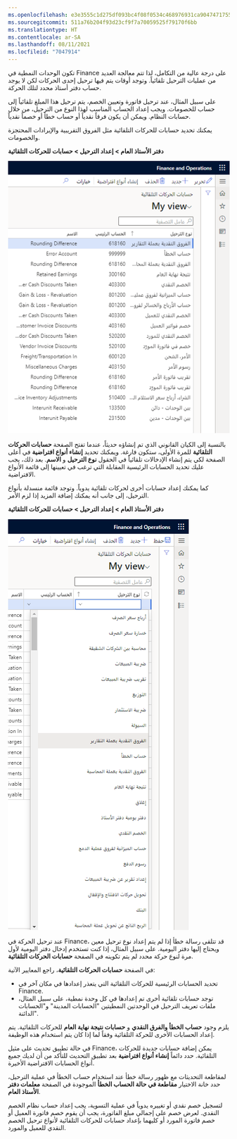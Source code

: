 ```yaml
---
ms.openlocfilehash: e3e3555c1d275df093bc4f08f0534c468976931ca9047471755aef4909153edc
ms.sourcegitcommit: 511a76b204f93d23cf9f7a70059525f79170f6bb
ms.translationtype: HT
ms.contentlocale: ar-SA
ms.lasthandoff: 08/11/2021
ms.locfileid: "7047914"
---
```

تكون الوحدات النمطية في Finance على درجة عالية من التكامل، لذا تتم معالجة العديد من عمليات الترحيل تلقائياً. وتوجد أوقات يتم فيها ترحيل إحدى الحركات لكن لا يوجد حساب دفتر أستاذ محدد لتلك الحركة. 

على سبيل المثال، عند ترحيل فاتورة وتعيين الخصم، يتم ترحيل هذا المبلغ تلقائياً إلى حساب للخصومات. ويجب إعداد الحساب المناسب لهذا النوع من الترحيل، من خلال حسابات النظام. ويمكن أن يكون فرقاً نقدياً أو حساب خطأ أو خصماً نقدياً. 

يمكنك تحديد حسابات للحركات التلقائية مثل الفروق التقريبية والإيرادات المحتجزة والخصومات. 

**دفتر الأستاذ العام > إعداد الترحيل > حسابات للحركات التلقائية**
 
![لقطة شاشة للصفحة "حسابات الحركات التلقائية".](../media/account-auto-transaction.png)

بالنسبة إلى الكيان القانوني الذي تم إنشاؤه حديثاً، عندما تفتح الصفحة **حسابات الحركات التلقائية** للمرة الأولى، ستكون فارغة. ويمكنك تحديد **إنشاء أنواع افتراضية** في أعلى الصفحة لكي يتم إنشاء الإدخالات تلقائياً في الحقول **نوع الترحيل** و **الاسم**. بعد ذلك، يجب عليك تحديد الحسابات الرئيسية المقابلة التي ترغب في تعيينها إلى قائمة الأنواع الافتراضية.  

كما يمكنك إعداد حسابات أخرى لحركات تلقائية يدوياً.  وتوجد قائمة منسدلة بأنواع الترحيل، إلى جانب أنه يمكنك إضافة المزيد إذا لزم الأمر.  

**دفتر الأستاذ العام > إعداد الترحيل > حسابات للحركات التلقائية**

![لقطة شاشة للحقل "نوع الترحيل" في الصفحة "حسابات الحركات التلقائية".](../media/posting-types.png)

عند ترحيل الحركة في Finance، قد تتلقى رسالة خطأ إذا لم يتم إعداد نوع ترحيل معين ويحتاج إليها دفتر اليومية. على سبيل المثال، إذا كنت تستخدم إدخال دفتر اليومية لأول مرة لنوع حركة محدد لم يتم تكوينه في الصفحة **حسابات الحركات التلقائية**.  

في الصفحة **حسابات الحركات التلقائية**، راجع المعايير الآتية: 

- تحديد الحسابات الرئيسية للحركات التلقائية التي يتعذر إعدادها في مكان آخر في Finance.  
- توجد حسابات تلقائية أخرى تم إعدادها في كل وحدة نمطية، على سبيل المثال، ملفات تعريف الترحيل في الوحدتين النمطيتين "الحسابات المدينة" و"الحسابات الدائنة".  

يلزم وجود **حساب الخطأ والفرق النقدي** و **حسابات نتيجة نهاية العام** للحركات التلقائية. يتم إعداد الحسابات الأخرى للحركة التلقائية وفقاً لما إذا كان يتم استخدام هذه الوظيفة. 

في حالة تطبيق تحديث على مثيل Finance، يمكن إضافة حسابات جديدة للحركات التلقائية. حدد دائماً **إنشاء أنواع افتراضية** بعد تطبيق التحديث للتأكد من أن لديك جميع أنواع الحسابات الافتراضية الأخيرة.

لمقاطعة التحديثات مع ظهور رسالة خطأ عند استخدام حساب الخطأ في عملية الترحيل، حدد خانة الاختيار  **مقاطعة في حالة الحساب الخطأ** الموجودة في الصفحة **معلمات دفتر الأستاذ العام**.

لتسجيل خصم نقدي أو تغييره يدوياً في عملية التسوية، يجب إعداد حساب نظام الخصم النقدي. لعرض خصم على إجمالي مبلغ الفاتورة، يجب أن يقوم خصم فاتورة العميل أو خصم فاتورة المورد أو كليهما بإعداد حسابات للحركات التلقائية لأنواع ترحيل الخصم النقدي للعميل والمورد.



